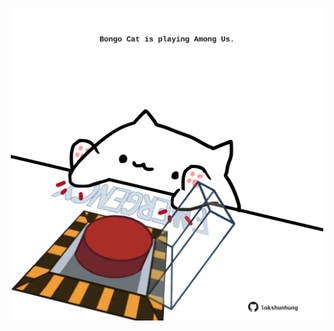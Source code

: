 <!-- built at 11/02/2022, 20:01:02 UTC -->
<p align="center">
  <img width="500" height="500" src="./ReadmeImage.svg">
</p>
